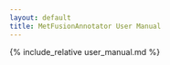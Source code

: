 ```yaml
---
layout: default
title: MetFusionAnnotator User Manual
---
```


{% include_relative user_manual.md %} 